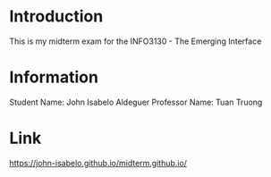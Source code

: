 # Introduction
This is my midterm exam for the INFO3130 - The Emerging Interface

# Information
Student Name: John Isabelo Aldeguer
Professor Name: Tuan Truong

# Link
https://john-isabelo.github.io/midterm.github.io/
